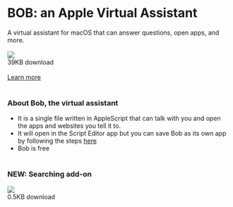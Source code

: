 # BOB: an Apple Virtual Assistant
A virtual assistant for macOS that can answer questions, open apps, and more.<br><br>
<a href="https://lb123658.github.io/Apple_Virtual_Assistant/app.scpt" download>
<img src="https://lb123658.github.io/Apple_Virtual_Assistant/download.png"/>
</a><br>
39KB download<br><br>
<a href="https://lb123658.github.io/Apple_Virtual_Assistant/#how">Learn more</a>
<br><br>
### About Bob, the virtual assistant
* It is a single file written in AppleScript that can talk with you and open the apps and websites you tell it to.
* It will open in the Script Editor app but you can save Bob as its own app by following the steps <a href="https://lb123658.github.io/Apple_Virtual_Assistant/#how">here</a>
* Bob is free
<br><br>
### NEW: Searching add-on
<a href="https://lb123658.github.io/Apple_Virtual_Assistant/search_addon.scpt" download>
<img src="https://lb123658.github.io/Apple_Virtual_Assistant/download.png"/>
</a><br>
0.5KB download
